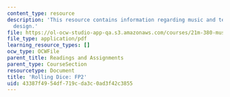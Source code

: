 ```yaml
---
content_type: resource
description: 'This resource contains information regarding music and technology: Sound
  design.'
file: https://ol-ocw-studio-app-qa.s3.amazonaws.com/courses/21m-380-music-and-technology-sound-design-spring-2016/43387f4954df719cda3c0ad3f42c3855_MIT21M_380S16_assn_fp2dice.pdf
file_type: application/pdf
learning_resource_types: []
ocw_type: OCWFile
parent_title: Readings and Assignments
parent_type: CourseSection
resourcetype: Document
title: 'Rolling Dice: FP2'
uid: 43387f49-54df-719c-da3c-0ad3f42c3855
---
```

